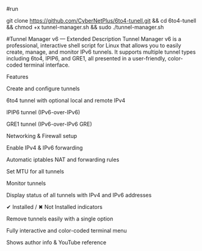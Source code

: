 #run

git clone https://github.com/CyberNetPlus/6to4-tunell.git && cd 6to4-tunell && chmod +x tunnel-manager.sh && sudo ./tunnel-manager.sh







#Tunnel Manager v6 — Extended Description
Tunnel Manager v6 is a professional, interactive shell script for Linux that allows you to easily create, manage, and monitor IPv6 tunnels. It supports multiple tunnel types including 6to4, IPIP6, and GRE1, all presented in a user-friendly, color-coded terminal interface.

Features

Create and configure tunnels

6to4 tunnel with optional local and remote IPv4

IPIP6 tunnel (IPv6-over-IPv6)

GRE1 tunnel (IPv6-over-IPv6 GRE)

Networking & Firewall setup

Enable IPv4 & IPv6 forwarding

Automatic iptables NAT and forwarding rules

Set MTU for all tunnels

Monitor tunnels

Display status of all tunnels with IPv4 and IPv6 addresses

✔ Installed / ✖ Not Installed indicators

Remove tunnels easily with a single option

Fully interactive and color-coded terminal menu

Shows author info & YouTube reference
